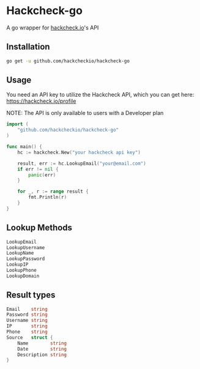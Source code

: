 # Hackcheck-go
A go wrapper for [hackcheck.io](https://hackcheck.io)'s API

## Installation
```bash
go get -u github.com/hackcheckio/hackcheck-go
```

## Usage

You need an API key to utilize the Hackcheck API, which you can get here:
https://hackcheck.io/profile

NOTE: The API is only available to users with a Developer plan

```go
import (
	"github.com/hackcheckio/hackcheck-go"
)

func main() {
    hc := hackcheck.New("your hackcheck api key")

    result, err := hc.LookupEmail("your@email.com")
    if err != nil {
        panic(err)
    }

    for _, r := range result {
        fmt.Println(r)
    }
}
```

## Lookup Methods

```go
LookupEmail
LookupUsername
LookupName
LookupPassword
LookupIP
LookupPhone
LookupDomain
```


## Result types

```go
Email    string
Password string
Username string
IP       string
Phone    string
Source   struct {
    Name        string
    Date        string
    Description string
}
```